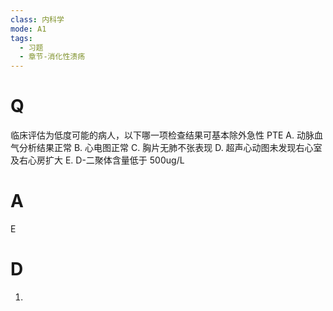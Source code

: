 ```yaml
---
class: 内科学
mode: A1
tags:
  - 习题
  - 章节-消化性溃疡
---
```


# Q
临床评估为低度可能的病人，以下哪一项检查结果可基本除外急性 PTE
A. 动脉血气分析结果正常 
B. 心电图正常
C. 胸片无肺不张表现 
D. 超声心动图未发现右心室及右心房扩大
E. D-二聚体含量低于 500ug/L
# A
E
# D
1. 